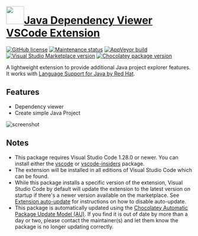 ﻿# [<img src="https://cdn.jsdelivr.net/gh/dgalbraith/chocolatey-packages@33c7b8a0ff12bfe0fc3aedcce40b74c6184c9e11/icons/vscode-java-dependency.png" width="48" height="48" />Java Dependency Viewer VSCode Extension](<https://chocolatey.org/packages/vscode-java-dependency>)

[![GitHub license](https://img.shields.io/github/license/microsoft/vscode-java-dependency)](https://github.com/microsoft/vscode-java-dependency/blob/master/LICENSE)
[![Maintenance status](https://img.shields.io/badge/maintained%3F-yes-green.svg)](https://gitHub.com/dgalbraith/chocolatey-packages/graphs/commit-activity)
[![AppVeyor build](https://img.shields.io/appveyor/ci/dgalbraith/chocolatey-packages)](https://ci.appveyor.com/project/dgalbraith/chocolatey-packages)
[![Visual Studio Marketplace version](https://img.shields.io/visual-studio-marketplace/v/vscjava.vscode-java-dependency?label=Marketplace)](https://marketplace.visualstudio.com/items?itemName=redhat.java)
[![Chocolatey package version](https://img.shields.io/chocolatey/v/vscode-java-dependency?label=Chocolatey)](<https://chocolatey.org/packages/vscode-java-dependency>)

A lightweight extension to provide additional Java project explorer features. It works with [Language Support for Java by Red Hat](https://marketplace.visualstudio.com/items?itemName=redhat.java).

## Features

* Dependency viewer
* Create simple Java Project

![screenshot](https://cdn.jsdelivr.net/gh/dgalbraith/chocolatey-packages@33c7b8a0ff12bfe0fc3aedcce40b74c6184c9e11/automatic/vscode-java-dependency/screenshot.png)

## Notes

* This package requires Visual Studio Code 1.28.0 or newer.
  You can install either the [vscode](https://chocolatey.org/packages/vscode) or [vscode-insiders](https://chocolatey.org/packages/vscode-insiders) package.
* The extension will be installed in all editions of Visual Studio Code which can be found.
* While this package installs a specific version of the extension, Visual Studio Code by default will update the extension to the latest version on startup if there's a newer version available on the marketplace.
  See [Extension auto-update](https://code.visualstudio.com/docs/editor/extension-gallery#_extension-autoupdate) for instructions on how to disable auto-update.
* This package is automatically updated using the [Chocolatey Automatic Package Update Model (AU)](https://github.com/majkinetor/au/blob/master/README.md).
  If you find it is out of date by more than a day or two, please contact the maintainer(s) and let them know the package is no longer updating correctly.

